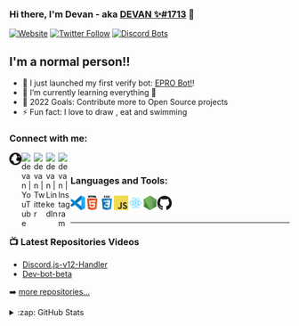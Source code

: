 ### Hi there, I'm Devan - aka [DEVAN ✨#1713][website] 👋 

[![Website](https://img.shields.io/website?label=eprobot.ga&style=for-the-badge&url=https%3A%2F%2Fcodestackr.com)](http://eprobot.ga)
[![Twitter Follow](https://img.shields.io/twitter/follow/its_kmal?color=1DA1F2&logo=twitter&style=for-the-badge)](https://twitter.com/intent/follow?original_referer=https%3A%2F%2Fgithub.com%2FcodeSTACKr&screen_name=its_kmal)
[![Discord Bots](https://top.gg/api/widget/823554361397215294.svg)](https://top.gg/bot/823554361397215294)


## I'm a normal person!!

- 🔭 I just launched my first verify bot: [EPRO Bot!][course]!
- 🌱 I’m currently learning everything 🤣
- 🥅 2022 Goals: Contribute more to Open Source projects
- ⚡ Fun fact: I love to draw , eat and swimming

### Connect with me:

[<img align="left" alt="eprobot.ga" width="22px" src="https://raw.githubusercontent.com/iconic/open-iconic/master/svg/globe.svg" />][website]
[<img align="left" alt="devan | YouTube" width="22px" src="https://cdn.jsdelivr.net/npm/simple-icons@v3/icons/youtube.svg" />][youtube]
[<img align="left" alt="devan | Twitter" width="22px" src="https://cdn.jsdelivr.net/npm/simple-icons@v3/icons/twitter.svg" />][twitter]
[<img align="left" alt="devan | LinkedIn" width="22px" src="https://mpng.subpng.com/20180414/qgq/kisspng-discord-teamspeak-computer-icons-logo-game-buttorn-5ad1d92bae24b2.4173961715237020597133.jpg" />][linkedin]
[<img align="left" alt="devan | Instagram" width="22px" src="https://cdn.jsdelivr.net/npm/simple-icons@v3/icons/instagram.svg" />][instagram]

<br />

### Languages and Tools:

[<img align="left" alt="Visual Studio Code" width="26px" src="https://raw.githubusercontent.com/github/explore/80688e429a7d4ef2fca1e82350fe8e3517d3494d/topics/visual-studio-code/visual-studio-code.png" />][webdevplaylist]
[<img align="left" alt="HTML5" width="26px" src="https://raw.githubusercontent.com/github/explore/80688e429a7d4ef2fca1e82350fe8e3517d3494d/topics/html/html.png" />][webdevplaylist]
[<img align="left" alt="CSS3" width="26px" src="https://raw.githubusercontent.com/github/explore/80688e429a7d4ef2fca1e82350fe8e3517d3494d/topics/css/css.png" />][cssplaylist]
[<img align="left" alt="JavaScript" width="26px" src="https://raw.githubusercontent.com/github/explore/80688e429a7d4ef2fca1e82350fe8e3517d3494d/topics/javascript/javascript.png" />][jsplaylist]
[<img align="left" alt="React" width="26px" src="https://raw.githubusercontent.com/github/explore/80688e429a7d4ef2fca1e82350fe8e3517d3494d/topics/react/react.png" />][reactplaylist]
[<img align="left" alt="Node.js" width="26px" src="https://raw.githubusercontent.com/github/explore/80688e429a7d4ef2fca1e82350fe8e3517d3494d/topics/nodejs/nodejs.png" />][webdevplaylist]
[<img align="left" alt="GitHub" width="26px" src="https://raw.githubusercontent.com/github/explore/78df643247d429f6cc873026c0622819ad797942/topics/github/github.png" />][webdevplaylist]


<br />
<br />

---

### 📺 Latest Repositories Videos

<!-- YOUTUBE:START -->
- [Discord.js-v12-Handler](https://github.com/Devangend/Discord.js-v12-Handler)
- [Dev-bot-beta ](https://github.com/Devangend/Dev-bot-beta)
<!-- YOUTUBE:END -->

➡️ [more repositories...](https://github.com/Devangend?tab=repositories)


<details>
  <summary>:zap: GitHub Stats</summary>

  <img align="left" alt="codeSTACKr's GitHub Stats" src="https://github-readme-stats.codestackr.vercel.app/api?username=codeSTACKr&show_icons=true&hide_border=true" />

</details>

[website]: http://eprobot.ga
[course]: http://eprobot.ga
[twitter]: https://twitter.com/its_kmal
[youtube]: https://
[instagram]: https://www.instagram.com/its.kmals
[linkedin]: https://
[webdevplaylist]: https://
[jsplaylist]: https://
[cssplaylist]: https://
[reactplaylist]: https://
